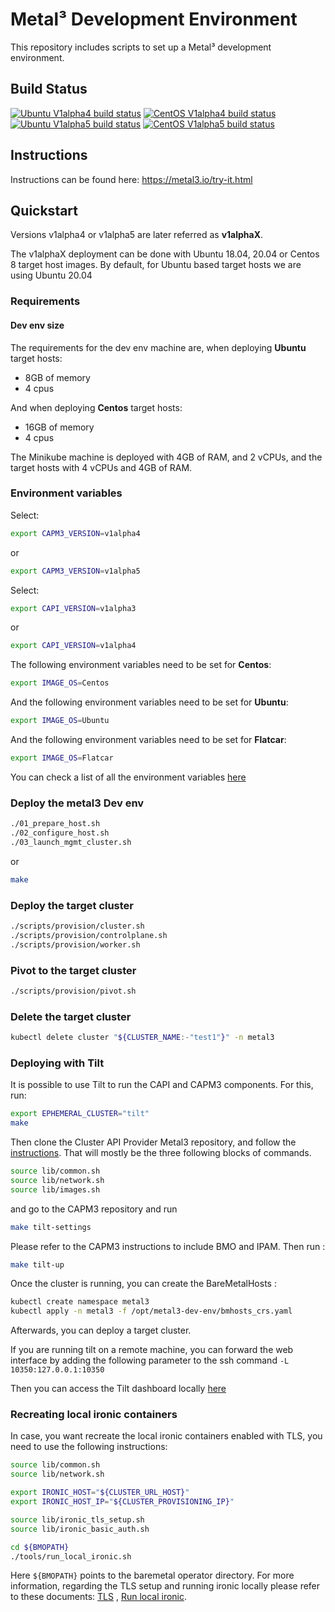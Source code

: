 # Metal³ Development Environment

This repository includes scripts to set up a Metal³ development environment.

## Build Status

[![Ubuntu V1alpha4 build status](https://jenkins.nordix.org/view/Airship/job/airship_master_v1a4_integration_test_ubuntu/badge/icon?subject=Ubuntu%20E2E%20V1alpha4)](https://jenkins.nordix.org/view/Airship/job/airship_master_v1a4_integration_test_ubuntu)
[![CentOS V1alpha4 build status](https://jenkins.nordix.org/view/Airship/job/airship_master_v1a4_integration_test_centos/badge/icon?subject=CentOS%20E2E%20V1alpha4)](https://jenkins.nordix.org/view/Airship/job/airship_master_v1a4_integration_test_centos)
[![Ubuntu V1alpha5 build status](https://jenkins.nordix.org/view/Airship/job/airship_master_v1a5_integration_test_ubuntu/badge/icon?subject=Ubuntu%20E2E%20V1alpha5)](https://jenkins.nordix.org/view/Airship/job/airship_master_v1a5_integration_test_ubuntu)
[![CentOS V1alpha5 build status](https://jenkins.nordix.org/view/Airship/job/airship_master_v1a5_integration_test_centos/badge/icon?subject=CentOS%20E2E%20V1alpha5)](https://jenkins.nordix.org/view/Airship/job/airship_master_v1a5_integration_test_centos)

## Instructions

Instructions can be found here: <https://metal3.io/try-it.html>

## Quickstart

Versions v1alpha4 or v1alpha5 are later referred as **v1alphaX**.

The v1alphaX deployment can be done with Ubuntu 18.04, 20.04 or Centos 8 target
host images. By default, for Ubuntu based target hosts we are using Ubuntu 20.04

### Requirements

#### Dev env size

The requirements for the dev env machine are, when deploying **Ubuntu** target
hosts:

* 8GB of memory
* 4 cpus

And when deploying **Centos** target hosts:

* 16GB of memory
* 4 cpus

The Minikube machine is deployed with 4GB of RAM, and 2 vCPUs, and the target
hosts with 4 vCPUs and 4GB of RAM.

### Environment variables

Select:

```sh
export CAPM3_VERSION=v1alpha4
```

or

```sh
export CAPM3_VERSION=v1alpha5
```

Select:

```sh
export CAPI_VERSION=v1alpha3
```

or

```sh
export CAPI_VERSION=v1alpha4
```

The following environment variables need to be set for **Centos**:

```sh
export IMAGE_OS=Centos
```

And the following environment variables need to be set for **Ubuntu**:

```sh
export IMAGE_OS=Ubuntu
```

And the following environment variables need to be set for **Flatcar**:

```sh
export IMAGE_OS=Flatcar
```

You can check a list of all the environment variables [here](vars.md)

### Deploy the metal3 Dev env

```sh
./01_prepare_host.sh
./02_configure_host.sh
./03_launch_mgmt_cluster.sh
```

or

```sh
make
```

### Deploy the target cluster

```sh
./scripts/provision/cluster.sh
./scripts/provision/controlplane.sh
./scripts/provision/worker.sh
```

### Pivot to the target cluster

```sh
./scripts/provision/pivot.sh
```

### Delete the target cluster

```sh
kubectl delete cluster "${CLUSTER_NAME:-"test1"}" -n metal3
```

### Deploying with Tilt

It is possible to use Tilt to run the CAPI and CAPM3 components. For this, run:

```sh
export EPHEMERAL_CLUSTER="tilt"
make
```

Then clone the Cluster API Provider Metal3 repository, and follow the
[instructions](https://github.com/metal3-io/cluster-api-provider-metal3/blob/master/docs/dev-setup.md#tilt-development-environment).
That will mostly be the three following blocks of commands.

```sh
source lib/common.sh
source lib/network.sh
source lib/images.sh
```

and go to the CAPM3 repository and run

```sh
make tilt-settings
```

Please refer to the CAPM3 instructions to include BMO and IPAM. Then run :

```sh
make tilt-up
```

Once the cluster is running, you can create the BareMetalHosts :

```sh
kubectl create namespace metal3
kubectl apply -n metal3 -f /opt/metal3-dev-env/bmhosts_crs.yaml
```

Afterwards, you can deploy a target cluster.

If you are running tilt on a remote machine, you can forward the web interface
by adding the following parameter to the ssh command `-L 10350:127.0.0.1:10350`

Then you can access the Tilt dashboard locally [here](http://127.0.0.1:10350)

### Recreating local ironic containers

In case, you want recreate the local ironic containers enabled with TLS, you
need to use the following instructions:

```sh
source lib/common.sh
source lib/network.sh

export IRONIC_HOST="${CLUSTER_URL_HOST}"
export IRONIC_HOST_IP="${CLUSTER_PROVISIONING_IP}"

source lib/ironic_tls_setup.sh
source lib/ironic_basic_auth.sh

cd ${BMOPATH}
./tools/run_local_ironic.sh
```

Here `${BMOPATH}` points to the baremetal operator directory. For more
information, regarding the TLS setup and running ironic locally please refer to
these documents:
[TLS](https://github.com/metal3-io/cluster-api-provider-metal3/blob/master/docs/getting-started.md)
, [Run local ironic](https://github.com/metal3-io/baremetal-operator/blob/master/docs/dev-setup.md).

